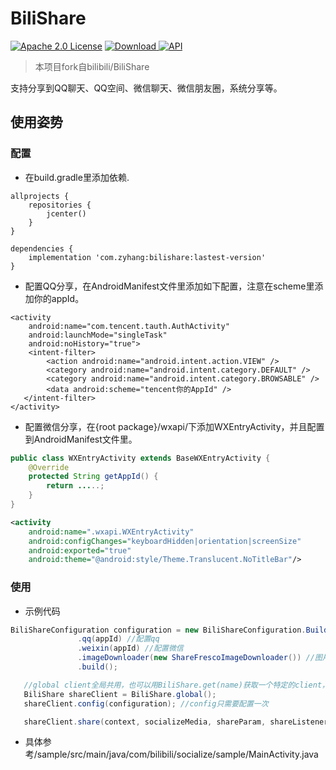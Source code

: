 # BiliShare
[![Apache 2.0 License](https://img.shields.io/badge/license-Apache%202.0-blue.svg?style=flat)](http://www.apache.org/licenses/LICENSE-2.0.html)
[ ![Download](https://api.bintray.com/packages/zyhang/maven/BiliShare/images/download.svg) ](https://bintray.com/zyhang/maven/BiliShare/_latestVersion)
[![API](https://img.shields.io/badge/API-15%2B-blue.svg?style=flat)](https://developer.android.com/about/versions/android-4.0.3)

> 本项目fork自bilibili/BiliShare

支持分享到QQ聊天、QQ空间、微信聊天、微信朋友圈，系统分享等。

## 使用姿势

### 配置

 - 在build.gradle里添加依赖.

```
allprojects {
    repositories {
        jcenter()
    }
}

dependencies {
    implementation 'com.zyhang:bilishare:lastest-version'
}
```

 - 配置QQ分享，在AndroidManifest文件里添加如下配置，注意在scheme里添加你的appId。

```
<activity
    android:name="com.tencent.tauth.AuthActivity"
    android:launchMode="singleTask"
    android:noHistory="true">
    <intent-filter>
        <action android:name="android.intent.action.VIEW" />
        <category android:name="android.intent.category.DEFAULT" />
        <category android:name="android.intent.category.BROWSABLE" />
        <data android:scheme="tencent你的AppId" />
   </intent-filter>
</activity>
```

 - 配置微信分享，在{root package}/wxapi/下添加WXEntryActivity，并且配置到AndroidManifest文件里。

```java
public class WXEntryActivity extends BaseWXEntryActivity {
    @Override
    protected String getAppId() {
        return .....;
    }
}
```
```xml
<activity
    android:name=".wxapi.WXEntryActivity"
    android:configChanges="keyboardHidden|orientation|screenSize"
    android:exported="true"
    android:theme="@android:style/Theme.Translucent.NoTitleBar"/>
```

### 使用

 - 示例代码

 ```java
 BiliShareConfiguration configuration = new BiliShareConfiguration.Builder(context)
                .qq(appId) //配置qq
                .weixin(appId) //配置微信
                .imageDownloader(new ShareFrescoImageDownloader()) //图片下载器
                .build();

    //global client全局共用，也可以用BiliShare.get(name)获取一个特定的client，以便业务隔离。
    BiliShare shareClient = BiliShare.global();
    shareClient.config(configuration); //config只需要配置一次

    shareClient.share(context, socializeMedia, shareParam, shareListener);
 ```

 - 具体参考/sample/src/main/java/com/bilibili/socialize/sample/MainActivity.java
